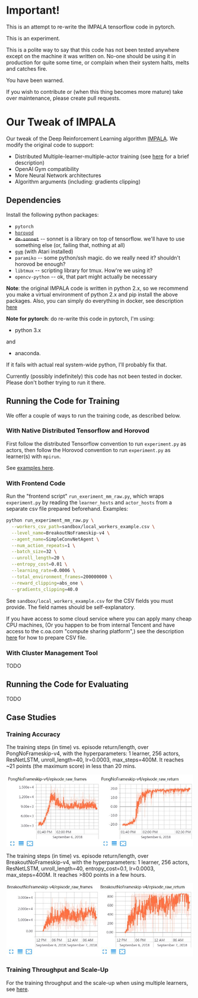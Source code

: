# Important!
This is an attempt to re-write the IMPALA tensorflow code in pytorch.

This is an experiment. 

This is a polite way to say that this code has not been tested anywhere except on the machine it was written on.
No-one should be using it in production for quite some time, or complain when their system halts, melts and catches fire.

You have been warned.

If you wish to contribute or (when this thing becomes more mature) take over maintenance, please create pull requests.



# Our Tweak of IMPALA
Our tweak of the Deep Reinforcement Learning algorithm [IMPALA](https://github.com/deepmind/scalable_agent).
We modify the original code to support:
* Distributed Multiple-learner-multiple-actor training (see [here](sandbox/MLMA.md) for a brief description)
* OpenAI Gym compatibility
* More Neural Network architectures 
* Algorithm arguments (including: gradients clipping)


## Dependencies
Install the following python packages:
* `pytorch`
* [`horovod`](https://github.com/uber/horovod)
* ~~`dm-sonnet`~~  -- sonnet is a library on top of tensorflow. we'll have to use something else (or, failing that, nothing at all)
* [`gym`](https://github.com/openai/gym#atari) (with Atari installed)
* `paramiko`  -- some python/ssh magic. do we really need it? shouldn't horovod be enough?
* `libtmux` -- scripting library for tmux. How're we using it?
* `opencv-python` -- ok, that part might actually be necessary

**Note**: the original IMPALA code is written in python 2.x,
so we recommend you make a virtual environment of python 2.x and pip install the
above packages.
Also, you can simply do everything in docker, see description [here](docker/README.md)

**Note for pytorch**: do re-write this code in pytorch, I'm using:
* python 3.x

and

* anaconda.

If it fails with actual real system-wide python, I'll probably fix that.

Currently (possibly indefinitely) this code has not been tested in docker. 
Please don't bother trying to run it there.

## Running the Code for Training
We offer a couple of ways to run the training code, as described below.

### With Native Distributed Tensorflow and Horovod
First follow the distributed Tensorflow convention to run `experiment.py` as actors,
then follow the Horovod convention to run `experiment.py` as learner(s) with 
`mpirun`. 

See [examples here](sandbox/example_dtf.md).

### With Frontend Code
Run the "frontend script" `run_exeriment_mm_raw.py`,
which wraps `experiment.py` by reading the `learner_hosts` and 
`actor_hosts` from a separate csv file prepared beforehand.
Examples:
```bash
python run_experiment_mm_raw.py \
  --workers_csv_path=sandbox/local_workers_example.csv \
  --level_name=BreakoutNoFrameskip-v4 \
  --agent_name=SimpleConvNetAgent \
  --num_action_repeats=1 \
  --batch_size=32 \
  --unroll_length=20 \
  --entropy_cost=0.01 \
  --learning_rate=0.0006 \
  --total_environment_frames=200000000 \
  --reward_clipping=abs_one \
  --gradients_clipping=40.0
```

See `sandbox/local_workers_example.csv` for the CSV fields you must provide.
The field names should be self-explanatory.

If you have access to some cloud service where you can apply many cheap CPU machines,
(Or you happen to be from internal Tencent and have access to the c.oa.com "compute sharing platform",)
see the description [here](sandbox/coa.md) for how to prepare CSV file.

### With Cluster Management Tool
TODO

## Running the Code for Evaluating
TODO

## Case Studies
### Training Accuracy
The training steps (in time) vs. episode return/length, over PongNoFrameskip-v4, 
with the hyperparameters: 1 learner, 256 actors, ResNetLSTM, unroll_length=40, lr=0.0003, max_steps=400M. 
It reaches ~21 points (the maximum score) in less than 20 mins.

![pong_curves](sandbox/pong.jpg)

The training steps (in time) vs. episode return/length, over BreakoutNoFrameskip-v4, 
with the hyperparameters: 1 learner, 256 actors, ResNetLSTM, unroll_length=40, entropy_cost=0.1, lr=0.0003, max_steps=400M. 
It reaches >800 points in a few hours. 

![breakout_curves](sandbox/breakout.JPG)

### Training Throughput and Scale-Up
For the training throughput and the scale-up when using multiple learners, 
see [here](sandbox/speed.md).

